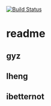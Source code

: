 [![Build Status](https://travis-ci.org/Inory50831/dida_backend.svg?branch=master)](https://travis-ci.org/Inory50831/dida_backend)


# readme

## gyz

## lheng

## ibetternot
